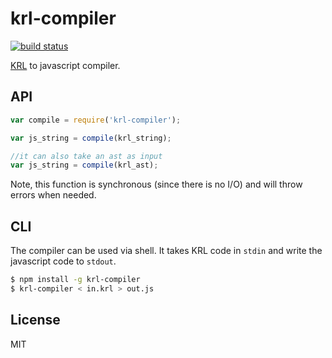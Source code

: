 # krl-compiler

[![build status](https://secure.travis-ci.org/Picolab/node-krl-compiler.svg)](https://travis-ci.org/Picolab/node-krl-compiler)

[KRL](http://picolabs.io/) to javascript compiler.

## API
```js
var compile = require('krl-compiler');

var js_string = compile(krl_string);

//it can also take an ast as input
var js_string = compile(krl_ast);
```
Note, this function is synchronous (since there is no I/O) and will throw errors when needed.

## CLI
The compiler can be used via shell. It takes KRL code in `stdin` and write the javascript code to `stdout`.
```sh
$ npm install -g krl-compiler
$ krl-compiler < in.krl > out.js
```

## License
MIT
